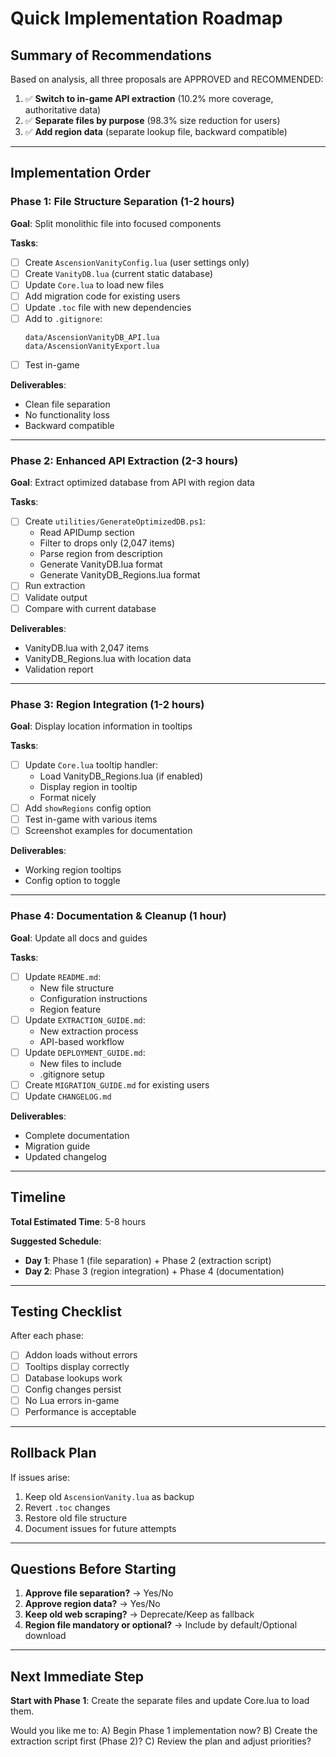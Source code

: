 # Quick Implementation Roadmap

## Summary of Recommendations

Based on analysis, all three proposals are APPROVED and RECOMMENDED:

1. ✅ **Switch to in-game API extraction** (10.2% more coverage, authoritative data)
2. ✅ **Separate files by purpose** (98.3% size reduction for users)
3. ✅ **Add region data** (separate lookup file, backward compatible)

---

## Implementation Order

### Phase 1: File Structure Separation (1-2 hours)
**Goal**: Split monolithic file into focused components

**Tasks**:
- [ ] Create `AscensionVanityConfig.lua` (user settings only)
- [ ] Create `VanityDB.lua` (current static database)
- [ ] Update `Core.lua` to load new files
- [ ] Add migration code for existing users
- [ ] Update `.toc` file with new dependencies
- [ ] Add to `.gitignore`:
  ```
  data/AscensionVanityDB_API.lua
  data/AscensionVanityExport.lua
  ```
- [ ] Test in-game

**Deliverables**:
- Clean file separation
- No functionality loss
- Backward compatible

---

### Phase 2: Enhanced API Extraction (2-3 hours)
**Goal**: Extract optimized database from API with region data

**Tasks**:
- [ ] Create `utilities/GenerateOptimizedDB.ps1`:
  - Read APIDump section
  - Filter to drops only (2,047 items)
  - Parse region from description
  - Generate VanityDB.lua format
  - Generate VanityDB_Regions.lua format
- [ ] Run extraction
- [ ] Validate output
- [ ] Compare with current database

**Deliverables**:
- VanityDB.lua with 2,047 items
- VanityDB_Regions.lua with location data
- Validation report

---

### Phase 3: Region Integration (1-2 hours)
**Goal**: Display location information in tooltips

**Tasks**:
- [ ] Update `Core.lua` tooltip handler:
  - Load VanityDB_Regions.lua (if enabled)
  - Display region in tooltip
  - Format nicely
- [ ] Add `showRegions` config option
- [ ] Test in-game with various items
- [ ] Screenshot examples for documentation

**Deliverables**:
- Working region tooltips
- Config option to toggle

---

### Phase 4: Documentation & Cleanup (1 hour)
**Goal**: Update all docs and guides

**Tasks**:
- [ ] Update `README.md`:
  - New file structure
  - Configuration instructions
  - Region feature
- [ ] Update `EXTRACTION_GUIDE.md`:
  - New extraction process
  - API-based workflow
- [ ] Update `DEPLOYMENT_GUIDE.md`:
  - New files to include
  - .gitignore setup
- [ ] Create `MIGRATION_GUIDE.md` for existing users
- [ ] Update `CHANGELOG.md`

**Deliverables**:
- Complete documentation
- Migration guide
- Updated changelog

---

## Timeline

**Total Estimated Time**: 5-8 hours

**Suggested Schedule**:
- **Day 1**: Phase 1 (file separation) + Phase 2 (extraction script)
- **Day 2**: Phase 3 (region integration) + Phase 4 (documentation)

---

## Testing Checklist

After each phase:
- [ ] Addon loads without errors
- [ ] Tooltips display correctly
- [ ] Database lookups work
- [ ] Config changes persist
- [ ] No Lua errors in-game
- [ ] Performance is acceptable

---

## Rollback Plan

If issues arise:
1. Keep old `AscensionVanity.lua` as backup
2. Revert `.toc` changes
3. Restore old file structure
4. Document issues for future attempts

---

## Questions Before Starting

1. **Approve file separation?** → Yes/No
2. **Approve region data?** → Yes/No
3. **Keep old web scraping?** → Deprecate/Keep as fallback
4. **Region file mandatory or optional?** → Include by default/Optional download

---

## Next Immediate Step

**Start with Phase 1**: Create the separate files and update Core.lua to load them.

Would you like me to:
A) Begin Phase 1 implementation now?
B) Create the extraction script first (Phase 2)?
C) Review the plan and adjust priorities?
